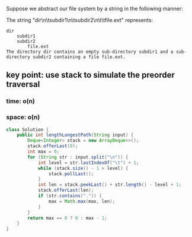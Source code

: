 Suppose we abstract our file system by a string in the following manner:

The string "dir\n\tsubdir1\n\tsubdir2\n\t\tfile.ext" represents:
```
dir
    subdir1
    subdir2
        file.ext
The directory dir contains an empty sub-directory subdir1 and a sub-directory subdir2 containing a file file.ext.
```

## key point: use stack to simulate the preorder traversal
### time: o(n)
### space: o(n)

```java
class Solution {
    public int lengthLongestPath(String input) {
        Deque<Integer> stack = new ArrayDeque<>();
        stack.offerLast(0);
        int max = 0;
        for (String str : input.split("\n")) {
            int level = str.lastIndexOf("\t") + 1;
            while (stack.size() - 1 > level) {
                stack.pollLast();                
            }
            int len = stack.peekLast() + str.length() - level + 1;
            stack.offerLast(len);
            if (str.contains(".")) {
                max = Math.max(max, len);
            }
        }
        return max == 0 ? 0 : max - 1;
    }
}

```
